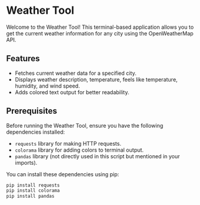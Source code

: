 # Weather Tool

Welcome to the Weather Tool! This terminal-based application allows you to get the current weather information for any city using the OpenWeatherMap API.

## Features

- Fetches current weather data for a specified city.
- Displays weather description, temperature, feels like temperature, humidity, and wind speed.
- Adds colored text output for better readability.

## Prerequisites

Before running the Weather Tool, ensure you have the following dependencies installed:

- `requests` library for making HTTP requests.
- `colorama` library for adding colors to terminal output.
- `pandas` library (not directly used in this script but mentioned in your imports).

You can install these dependencies using pip:

```bash
pip install requests
pip install colorama
pip install pandas
